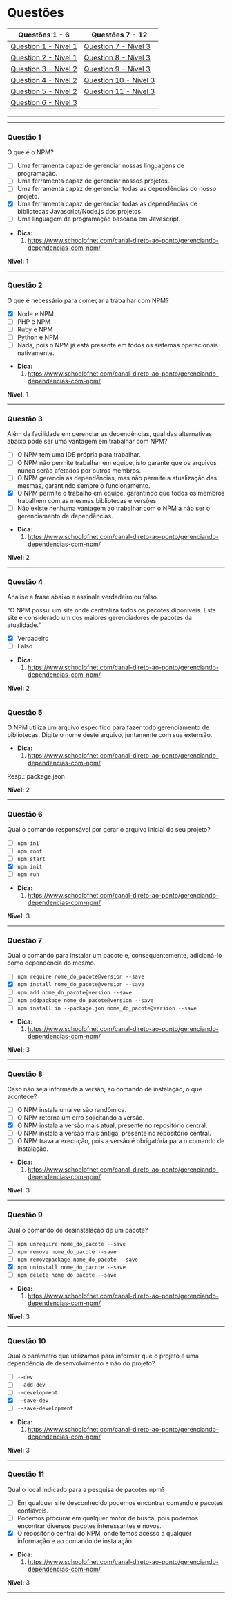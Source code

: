 # Questões

| Questões 1 - 6            | Questões 7 - 12             |
|---------------------------|-----------------------------|
| [Question 1 - Nível 1][1] | [Question 7 - Nível 3][7]   |  
| [Question 2 - Nível 1][2] | [Question 8 - Nível 3][8]   |  
| [Question 3 - Nível 2][3] | [Question 9 - Nível 3][9]   |  
| [Question 4 - Nível 2][4] | [Question 10 - Nível 3][10] |  
| [Question 5 - Nível 2][5] | [Question 11 - Nível 3][11] |  
| [Question 6 - Nível 3][6] |                             |
                  
***

[1]:#questão-1
[2]:#questão-2
[3]:#questão-3
[4]:#questão-4
[5]:#questão-5
[6]:#questão-6
[7]:#questão-7
[8]:#questão-8
[9]:#questão-9
[10]:#questão-10
[11]:#questão-11

***

### Questão 1 

O que é o NPM?

- [ ] Uma ferramenta capaz de gerenciar nossas linguagens de programação.
- [ ] Uma ferramenta capaz de gerenciar nossos projetos.
- [ ] Uma ferramenta capaz de gerenciar todas as dependências do nosso projeto.
- [x] Uma ferramenta capaz de gerenciar todas as dependências de bibliotecas Javascript/Node.js dos projetos.
- [ ] Uma linguagem de programação baseada em Javascript.

* **Dica:**    	
    1. <https://www.schoolofnet.com/canal-direto-ao-ponto/gerenciando-dependencias-com-npm/>

**Nível:** 1
 	
***

### Questão 2

O que é necessário para começar a trabalhar com NPM?

- [x] Node e NPM
- [ ] PHP e NPM
- [ ] Ruby e NPM
- [ ] Python e NPM
- [ ] Nada, pois o NPM já está presente em todos os sistemas operacionais nativamente.

* **Dica:**    	
    1. <https://www.schoolofnet.com/canal-direto-ao-ponto/gerenciando-dependencias-com-npm/>    

**Nível:** 1
 	
***

### Questão 3

Além da facilidade em gerenciar as dependências, qual das alternativas abaixo pode ser uma vantagem em trabalhar com NPM?

- [ ] O NPM tem uma IDE própria para trabalhar.
- [ ] O NPM não permite trabalhar em equipe, isto garante que os arquivos nunca serão afetados por outros membros.
- [ ] O NPM gerencia as dependências, mas não permite a atualização das mesmas, garantindo sempre o funcionamento.
- [x] O NPM permite o trabalho em equipe, garantindo que todos os membros trabalhem com as mesmas bibliotecas e versões.
- [ ] Não existe nenhuma vantagem ao trabalhar com o NPM a não ser o gerenciamento de dependências.

* **Dica:**    	
    1. <https://www.schoolofnet.com/canal-direto-ao-ponto/gerenciando-dependencias-com-npm/>    

**Nível:** 2
 	
***

### Questão 4

Analise a frase abaixo e assinale verdadeiro ou falso.

"O NPM possui um site onde centraliza todos os pacotes diponíveis. Este site é considerado um dos maiores gerenciadores de pacotes da atualidade."

- [x] Verdadeiro
- [ ] Falso
 
* **Dica:**    	
    1. <https://www.schoolofnet.com/canal-direto-ao-ponto/gerenciando-dependencias-com-npm/>    

**Nível:** 2 
 	
***

### Questão 5

O NPM utiliza um arquivo específico para fazer todo gerenciamento de bibliotecas. Digite o nome deste arquivo, juntamente com sua extensão.

* **Dica:**    	
    1. <https://www.schoolofnet.com/canal-direto-ao-ponto/gerenciando-dependencias-com-npm/>    

Resp.: package.json

**Nível:** 2
 	
***

### Questão 6

Qual o comando responsável por gerar o arquivo inicial do seu projeto?

- [ ] `npm ini`
- [ ] `npm root`
- [ ] `npm start`
- [x] `npm init`
- [ ] `npm run`

* **Dica:**    	
    1. <https://www.schoolofnet.com/canal-direto-ao-ponto/gerenciando-dependencias-com-npm/>    

**Nível:** 3
 	
***

### Questão 7

Qual o comando para instalar um pacote e, consequentemente, adicioná-lo como dependência do mesmo.

- [ ] `npm require nome_do_pacote@version --save`
- [x] `npm install nome_do_pacote@version --save`
- [ ] `npm add nome_do_pacote@version --save`
- [ ] `npm addpackage nome_do_pacote@version --save`
- [ ] `npm install in --package.jon nome_do_pacote@version --save`

* **Dica:**    	
    1. <https://www.schoolofnet.com/canal-direto-ao-ponto/gerenciando-dependencias-com-npm/>    

**Nível:** 3
 	
***

### Questão 8

Caso não seja informada a versão, ao comando de instalação, o que acontece?

- [ ] O NPM instala uma versão randômica.
- [ ] O NPM retorna um erro solicitando a versão.
- [x] O NPM instala a versão mais atual, presente no repositório central.
- [ ] O NPM instala a versão mais antiga, presente no repositório central.
- [ ] O NPM trava a execução, pois a versão é obrigatória para o comando de instalação.

* **Dica:**    	
    1. <https://www.schoolofnet.com/canal-direto-ao-ponto/gerenciando-dependencias-com-npm/>    

**Nível:** 3
 	
***

### Questão 9

Qual o comando de desinstalação de um pacote?

- [ ] `npm unrequire nome_do_pacote --save`
- [ ] `npm remove nome_do_pacote --save`
- [ ] `npm removepackage nome_do_pacote --save`
- [x] `npm uninstall nome_do_pacote --save`
- [ ] `npm delete nome_do_pacote --save`

* **Dica:**    	
    1. <https://www.schoolofnet.com/canal-direto-ao-ponto/gerenciando-dependencias-com-npm/>    

**Nível:** 3
 	
***

### Questão 10

Qual o parâmetro que utilizamos para informar que o projeto é uma dependência de desenvolvimento e não do projeto?

- [ ] `--dev`
- [ ] `--add-dev`
- [ ] `--development`
- [x] `--save-dev`
- [ ] `--save-development`

* **Dica:**    	
    1. <https://www.schoolofnet.com/canal-direto-ao-ponto/gerenciando-dependencias-com-npm/>    

**Nível:** 3
 	
***

### Questão 11

Qual o local indicado para a pesquisa de pacotes npm?

- [ ] Em qualquer site desconhecido podemos encontrar comando e pacotes confiáveis.
- [ ] Podemos procurar em qualquer motor de busca, pois podemos encontrar diversos pacotes interessantes e novos.
- [x] O repositório central do NPM, onde temos acesso a qualquer informação e ao comando de instalação.

* **Dica:**    	
    1. <https://www.schoolofnet.com/canal-direto-ao-ponto/gerenciando-dependencias-com-npm/>    

**Nível:** 3
 	
***